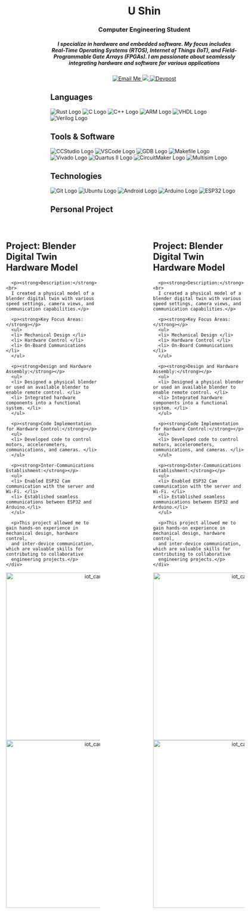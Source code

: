 <h1 align="center"> </h1>
<h1 align="center"> U Shin </h1>
<h3 align="center"> Computer Engineering Student </h3>

<h5 align="center">  I specialize in hardware and embedded software. My focus includes Real-Time Operating Systems (RTOS), Internet of Things (IoT), and Field-Programmable Gate Arrays (FPGAs). I am passionate about seamlessly integrating hardware and software for various applications </h5>

<p align="center">
  <a href="mailto:ushin@buffalo.edu" style="margin: 0">
    <img src="https://img.shields.io/badge/Email%20Me-blue?style=for-the-badge&logo=gmail" alt="Email Me">
  </a>

  <a href="https://www.linkedin.com/in/u-shin" rel="nofollow" style="margin: 0">
    <img src="https://img.shields.io/badge/LinkedIn-0077B5?style=for-the-badge&logo=linkedin&logoColor=white">
  </a>

  <a href="https://devpost.com/ushin404?ref_content=user-portfolio&ref_feature=portfolio&ref_medium=global-nav" style="margin: 0">
    <img src="https://img.shields.io/badge/Devpost-blue?style=for-the-badge&logo=devpost" alt="Devpost">
  </a>
</p>

## Languages
![Rust Logo](https://img.shields.io/badge/Rust-000000?style=for-the-badge&logo=rust&logoColor=white)
![C Logo](https://img.shields.io/badge/C-00599C?style=for-the-badge&logo=c&logoColor=white)
![C++ Logo](https://img.shields.io/badge/C++-00599C?style=for-the-badge&logo=c%2B%2B&logoColor=white)
![ARM Logo](https://img.shields.io/badge/ARM-00979D?style=for-the-badge&logo=arm&logoColor=white)
![VHDL Logo](https://img.shields.io/badge/VHDL-543978?style=for-the-badge&logo=vhdl&logoColor=white)
![Verilog Logo](https://img.shields.io/badge/Verilog-0052CC?style=for-the-badge&logo=verilog&logoColor=white)

## Tools & Software
![CCStudio Logo](https://img.shields.io/badge/CCStudio-0078D4?style=for-the-badge&logo=ti&logoColor=white)
![VSCode Logo](https://img.shields.io/badge/VSCode-007ACC?style=for-the-badge&logo=visual-studio-code&logoColor=white)
![GDB Logo](https://img.shields.io/badge/GDB-F05032?style=for-the-badge&logo=gdb&logoColor=white)
![Makefile Logo](https://img.shields.io/badge/Makefile-000000?style=for-the-badge&logo=gnu-make&logoColor=white)
![Vivado Logo](https://img.shields.io/badge/Vivado-AC4144?style=for-the-badge&logo=xilinx&logoColor=white)
![Quartus II Logo](https://img.shields.io/badge/Quartus%20II-0081CD?style=for-the-badge&logo=altera&logoColor=white)
![CircuitMaker Logo](https://img.shields.io/badge/CircuitMaker-0043CE?style=for-the-badge&logo=altium&logoColor=white)
![Multisim Logo](https://img.shields.io/badge/Multisim-FF6600?style=for-the-badge&logo=national-instruments&logoColor=white)

## Technologies
![Git Logo](https://img.shields.io/badge/Git-F05032?style=for-the-badge&logo=git&logoColor=white)
![Ubuntu Logo](https://img.shields.io/badge/Ubuntu-E95420?style=for-the-badge&logo=ubuntu&logoColor=white)
![Android Logo](https://img.shields.io/badge/Android-3DDC84?style=for-the-badge&logo=android&logoColor=white)
![Arduino Logo](https://img.shields.io/badge/Arduino-00979D?style=for-the-badge&logo=arduino&logoColor=white)
![ESP32 Logo](https://img.shields.io/badge/ESP32-000000?style=for-the-badge&logo=esp32&logoColor=white)

## Personal Project

<!-- ------------------------------- Project 1 ------------------------------- -->

 <div style="display: flex; justify-content: center; align-items: center;">
    <div style="flex: 1; max-width: 50%; padding: 20px;">
      <h2 style="font-size: 24px;">Project: Blender Digital Twin Hardware Model</h2>
      
      <p><strong>Description:</strong><br>
      I created a physical model of a blender digital twin with various speed settings, camera views, and communication capabilities.</p>
      
      <p><strong>Key Focus Areas:</strong></p>
      <ul>
      <li> Mechanical Design </li>
      <li> Hardware Control </li>
      <li> On-Board Communications </li>
      </ul>
      
      <p><strong>Design and Hardware Assembly:</strong></p>
      <ul>
      <li> Designed a physical blender or used an available blender to enable remote control. </li>
      <li> Integrated hardware components into a functional system. </li>
      </ul>
      
      <p><strong>Code Implementation for Hardware Control:</strong></p>
      <ul>
      <li> Developed code to control motors, accelerometers, communications, and cameras. </li>
      </ul>
  
      <p><strong>Inter-Communications Establishment:</strong></p>
      <ul>
      <li> Enabled ESP32 Cam communication with the server and Wi-Fi. </li>
      <li> Established seamless communications between ESP32 and Arduino.</li>
      </ul>
  
      <p>This project allowed me to gain hands-on experience in mechanical design, hardware control,   
      and inter-device communication, which are valuable skills for contributing to collaborative 
      engineering projects.</p>
    </div>

  <div style="flex: 1; text-align: center;">
    <!-- Pictures go here -->
    <p align="center">
      <img src="https://github.com/ushin-cse/ushin-cse.github.io/assets/55006699/29d98a4a-fda4-4851-91d7-4c27af35682d" alt="iot_car" width="450">
      <img src="https://github.com/ushin-cse/ushin-cse.github.io/assets/55006699/0d615888-05a3-4e32-887d-4290270ac935" alt="iot_car" width="450">
    </p>
  </div>
</div>

<!-- ------------------------------- Project 2 ------------------------------- -->

<!-- ------------------------------- Project 3 ------------------------------- -->

  <div style="display: flex; justify-content: center; align-items: center;">
    <div style="flex: 1; max-width: 50%; padding: 20px;">
      <h2 style="font-size: 24px;">Project: Blender Digital Twin Hardware Model</h2>
      
      <p><strong>Description:</strong><br>
      I created a physical model of a blender digital twin with various speed settings, camera views, and communication capabilities.</p>
      
      <p><strong>Key Focus Areas:</strong></p>
      <ul>
      <li> Mechanical Design </li>
      <li> Hardware Control </li>
      <li> On-Board Communications </li>
      </ul>
      
      <p><strong>Design and Hardware Assembly:</strong></p>
      <ul>
      <li> Designed a physical blender or used an available blender to enable remote control. </li>
      <li> Integrated hardware components into a functional system. </li>
      </ul>
      
      <p><strong>Code Implementation for Hardware Control:</strong></p>
      <ul>
      <li> Developed code to control motors, accelerometers, communications, and cameras. </li>
      </ul>
  
      <p><strong>Inter-Communications Establishment:</strong></p>
      <ul>
      <li> Enabled ESP32 Cam communication with the server and Wi-Fi. </li>
      <li> Established seamless communications between ESP32 and Arduino.</li>
      </ul>
  
      <p>This project allowed me to gain hands-on experience in mechanical design, hardware control,   
      and inter-device communication, which are valuable skills for contributing to collaborative 
      engineering projects.</p>
    </div>

  <div style="flex: 1; text-align: center;">
    <!-- Pictures go here -->
    <p align="center">
      <img src="https://github.com/ushin-cse/ushin-cse.github.io/assets/55006699/29d98a4a-fda4-4851-91d7-4c27af35682d" alt="iot_car" width="450">
      <img src="https://github.com/ushin-cse/ushin-cse.github.io/assets/55006699/0d615888-05a3-4e32-887d-4290270ac935" alt="iot_car" width="450">
    </p>
  </div>
</div>

